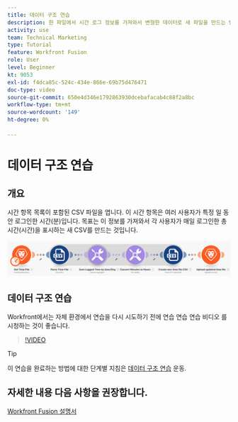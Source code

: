 ```yaml
---
title: 데이터 구조 연습
description: 한 파일에서 시간 로그 정보를 가져와서 변형한 데이터로 새 파일을 만드는 방법을 알아봅니다. [!DNL Adobe Workfront Fusion].
activity: use
team: Technical Marketing
type: Tutorial
feature: Workfront Fusion
role: User
level: Beginner
kt: 9053
exl-id: f4dca85c-524c-434e-866e-69b75d476471
doc-type: video
source-git-commit: 650e4d346e1792863930dcebafacab4c88f2a8bc
workflow-type: tm+mt
source-wordcount: '149'
ht-degree: 0%

---
```


# 데이터 구조 연습

## 개요

시간 항목 목록이 포함된 CSV 파일을 엽니다. 이 시간 항목은 여러 사용자가 특정 일 동안 로그인한 시간(분)입니다. 목표는 이 정보를 가져와서 각 사용자가 매일 로그인한 총 시간(시간)을 표시하는 새 CSV를 만드는 것입니다.

![Fusion 시나리오의 이미지](assets/data-structures-and-data-stores-1.png)

## 데이터 구조 연습

Workfront에서는 자체 환경에서 연습을 다시 시도하기 전에 연습 연습 연습 비디오 를 시청하는 것이 좋습니다.

>[!VIDEO](https://video.tv.adobe.com/v/335294/?quality=12&learn=on)

>[!TIP]
>
>이 연습을 완료하는 방법에 대한 단계별 지침은 [데이터 구조 연습](https://experienceleague.adobe.com/docs/workfront-learn/tutorials-workfront/fusion/exercises/data-structures.html?lang=en) 운동.


## 자세한 내용 다음 사항을 권장합니다.

[Workfront Fusion 설명서](https://experienceleague.adobe.com/docs/workfront/using/adobe-workfront-fusion/workfront-fusion-2.html?lang=en)
